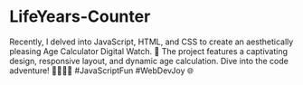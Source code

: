# LifeYears-Counter
Recently, I delved into JavaScript, HTML, and CSS to create an aesthetically pleasing Age Calculator Digital Watch. 🚀 The project features a captivating design, responsive layout, and dynamic age calculation. Dive into the code adventure! 👩‍💻👨‍💻 #JavaScriptFun #WebDevJoy 🌐
